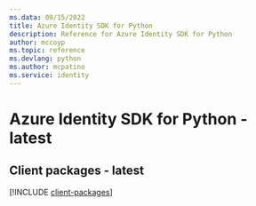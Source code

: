 ```yaml
---
ms.data: 09/15/2022
title: Azure Identity SDK for Python
description: Reference for Azure Identity SDK for Python
author: mccoyp
ms.topic: reference
ms.devlang: python
ms.author: mcpatino
ms.service: identity
---
```

# Azure Identity SDK for Python - latest

## Client packages - latest
[!INCLUDE [client-packages](identity-client-index.md)]